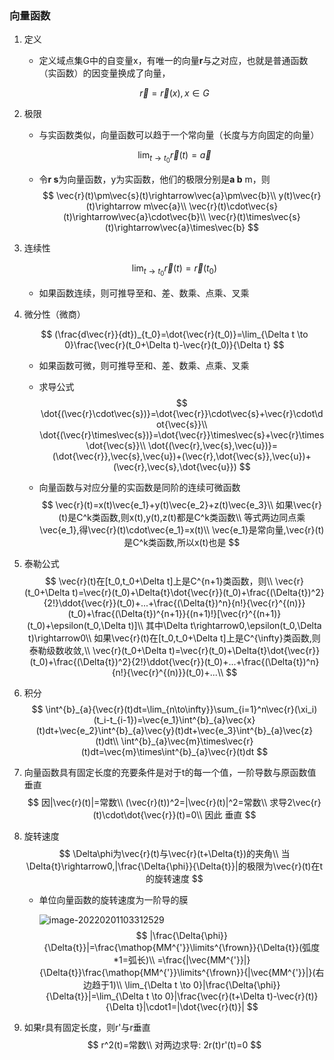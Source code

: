 ### 向量函数

1. 定义

   * 定义域点集G中的自变量x，有唯一的向量**r**与之对应，也就是普通函数（实函数）的因变量换成了向量，

   $$
   \vec{r}=\vec{r}(x),x\in G
   $$

2. 极限

   * 与实函数类似，向量函数可以趋于一个常向量（长度与方向固定的向量）

   $$
   \lim_{t \to t_0}{\vec{r}(t)}=\vec{a}
   $$

   + 令**r s**为向量函数，y为实函数，他们的极限分别是**a b** m，则
     $$
     \vec{r}(t)\pm\vec{s}(t)\rightarrow\vec{a}\pm\vec{b}\\
     y(t)\vec{r}(t)\rightarrow m\vec{a}\\
     \vec{r}(t)\cdot\vec{s}(t)\rightarrow\vec{a}\cdot\vec{b}\\
     \vec{r}(t)\times\vec{s}(t)\rightarrow\vec{a}\times\vec{b}
     $$

3. 连续性

   $$
\lim_{t \to t_0}{\vec{r}(t)}=\vec{r}(t_0)
   $$
   
   * 如果函数连续，则可推导至和、差、数乘、点乘、叉乘

4. 微分性（微商）

   $$
   (\frac{d\vec{r}}{dt})_{t_0}=\dot{\vec{r}(t_0)}=\lim_{\Delta t \to 0}\frac{\vec{r}(t_0+\Delta t)-\vec{r}(t_0)}{\Delta t}
   $$
   
   * 如果函数可微，则可推导至和、差、数乘、点乘、叉乘
   
   * 求导公式
     $$
     \dot{(\vec{r}\cdot\vec{s})}=\dot{\vec{r}}\cdot\vec{s}+\vec{r}\cdot\dot{\vec{s}}\\
     \dot{(\vec{r}\times\vec{s})}=\dot{\vec{r}}\times\vec{s}+\vec{r}\times\dot{\vec{s}}\\
     \dot{(\vec{r},\vec{s},\vec{u})}=(\dot{\vec{r}},\vec{s},\vec{u})+(\vec{r},\dot{\vec{s}},\vec{u})+(\vec{r},\vec{s},\dot{\vec{u}})
     $$
   
   * 向量函数与对应分量的实函数是同阶的连续可微函数
     $$
     \vec{r}(t)=x(t)\vec{e_1}+y(t)\vec{e_2}+z(t)\vec{e_3}\\
     如果\vec{r}(t)是C^k类函数,则x(t),y(t),z(t)都是C^k类函数\\
     等式两边同点乘\vec{e_1},得\vec{r}(t)\cdot\vec{e_1}=x(t)\\
     \vec{e_1}是常向量,\vec{r}(t)是C^k类函数,所以x(t)也是
     $$
   
5. 泰勒公式
   $$
   \vec{r}(t)在[t_0,t_0+\Delta t]上是C^{n+1}类函数，则\\
   \vec{r}(t_0+\Delta t)=\vec{r}(t_0)+\Delta{t}\dot{\vec{r}}(t_0)+\frac{(\Delta{t})^2}{2!}\ddot{\vec{r}}(t_0)+...+\frac{(\Delta{t})^n}{n!}{\vec{r}^{(n)}}(t_0)+\frac{(\Delta{t})^{n+1}}{(n+1)!}[\vec{r}^{(n+1)}(t_0)+\epsilon(t_0,\Delta t)]\\
   其中\Delta t\rightarrow0,\epsilon(t_0,\Delta t)\rightarrow0\\
   如果\vec{r}(t)在[t_0,t_0+\Delta t]上是C^{\infty}类函数,则泰勒级数收敛,\\
   \vec{r}(t_0+\Delta t)=\vec{r}(t_0)+\Delta{t}\dot{\vec{r}}(t_0)+\frac{(\Delta{t})^2}{2!}\ddot{\vec{r}}(t_0)+...+\frac{(\Delta{t})^n}{n!}{\vec{r}^{(n)}}(t_0)+...\\
   $$

6. 积分
   $$
   \int^{b}_{a}{\vec{r}(t)dt=\lim_{n\to\infty}}\sum_{i=1}^n\vec{r}(\xi_i)(t_i-t_{i-1})=\vec{e_1}\int^{b}_{a}\vec{x}(t)dt+\vec{e_2}\int^{b}_{a}\vec{y}(t)dt+\vec{e_3}\int^{b}_{a}\vec{z}(t)dt\\
   \int^{b}_{a}\vec{m}\times\vec{r}(t)dt=\vec{m}\times\int^{b}_{a}\vec{r}(t)dt
   $$

7. 向量函数具有固定长度的充要条件是对于t的每一个值，一阶导数与原函数值垂直
   $$
   因|\vec{r}(t)|=常数\\
   (\vec{r}(t))^2=|\vec{r}(t)|^2=常数\\
   求导2\vec{r}(t)\cdot\dot{\vec{r}}(t)=0\\
   因此 垂直
   $$

8. 旋转速度
   $$
   \Delta\phi为\vec{r}(t)与\vec{r}(t+\Delta{t})的夹角\\
   当\Delta{t}\rightarrow0,|\frac{\Delta{\phi}}{\Delta{t}}|的极限为\vec{r}(t)在t的旋转速度
   $$

   * 单位向量函数的旋转速度为一阶导的膜
   
     ![image-20220201103312529](C:\Users\Bear\AppData\Roaming\Typora\typora-user-images\image-20220201103312529.png)
     $$
     |\frac{\Delta{\phi}}{\Delta{t}}|=\frac{\mathop{MM^{'}}\limits^{\frown}}{\Delta{t}}(弧度*1=弧长)\\
     =\frac{|\vec{MM^{'}}|}{\Delta{t}}\frac{\mathop{MM^{'}}\limits^{\frown}}{|\vec{MM^{'}}|}(右边趋于1)\\
     \lim_{\Delta t \to 0}|\frac{\Delta{\phi}}{\Delta{t}}|=\lim_{\Delta t \to 0}|\frac{\vec{r}(t+\Delta t)-\vec{r}(t)}{\Delta t}|\cdot1=|\dot{\vec{r}(t)}|
     $$
   
9. 如果r具有固定长度，则r'与r垂直
   $$
   r^2(t)=常数\\
   对两边求导: 2r(t)r'(t)=0
   $$
   
